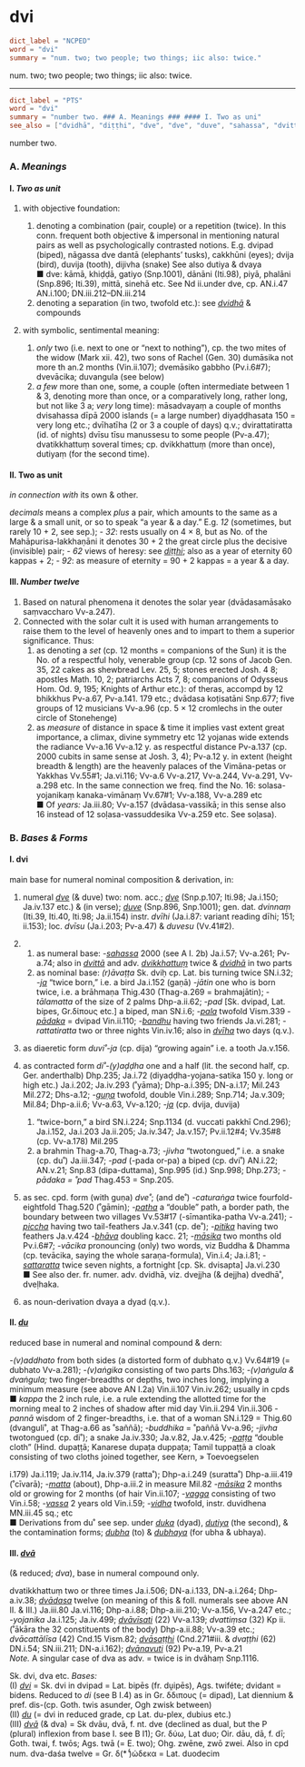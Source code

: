 # dvi

``` toml
dict_label = "NCPED"
word = "dvi"
summary = "num. two; two people; two things; iic also: twice."
```

num. two; two people; two things; iic also: twice.

--------------------

``` toml
dict_label = "PTS"
word = "dvi"
summary = "number two. ### A. Meanings ### #### I. Two as uni"
see_also = ["dvidhā", "diṭṭhi", "dve", "dve", "duve", "sahassa", "dvittā", "dvikkhattuṃ", "dvidhā", "ja", "pala", "pādaka", "bandhu", "dvīha", "guṇa", "ja", "patha", "piccha", "pitika", "bhāva", "māsika", "sattaratta", "du", "paṭṭa", "matta", "māsika", "vagga", "vassa", "vidha", "duka", "dutiya", "dubha", "dubhaya", "dvā", "dvādasa", "dvāvīsati", "dvāsaṭṭhi", "dvānavuti", "dvi", "du", "dvā"]
```

number two.

### A. *Meanings* ###

#### I. *Two as unit* ####

1. with objective foundation:
   1. denoting a combination (pair, couple) or a repetition (twice). In this conn. frequent both objective & impersonal in mentioning natural pairs as well as psychologically contrasted notions. E.g. dvipad (biped), nāgassa dve dantā (elephants’ tusks), cakkhūni (eyes); dvija (bird), duvija (tooth), dijivha (snake) See also dutiya & dvaya  
      ■ dve: kāmā, khiḍḍā, gatiyo (Snp.1001), dānāni (Iti.98), piyā, phalāni (Snp.896; Iti.39), mittā, sinehā etc. See Nd ii.under dve, cp. AN.i.47 AN.i.100; DN.iii.212–⁠DN.iii.214
   2. denoting a separation (in two, twofold etc.): see *[dvidhā](dvidhā.md)* & compounds

2. with symbolic, sentimental meaning:
   1. *only* two (i.e. next to one or “next to nothing”), cp. the two mites of the widow (Mark xii. 42), two sons of Rachel (Gen. 30) dumāsika not more th an.2 months (Vin.ii.107); dvemāsiko gabbho (Pv.i.6#7); dvevācika; duvangula (see below)
   2. *a few* more than one, some, a couple (often intermediate between 1 & 3, denoting more than once, or a comparatively long, rather long, but not like 3 a; *very* long time): māsadvayaṃ a couple of months dvisahassa dīpā 2000 islands (= a large number) diyaḍḍhasata 150 = very long etc.; dvīhatīha (2 or 3 a couple of days) q.v.; dvirattatiratta (id. of nights) dvīsu tīsu manussesu to some people (Pv\-a.47); dvatikkhattuṃ soveral times; cp. dvikkhattuṃ (more than once), dutiyaṃ (for the second time).

#### II. Two as unit ####

*in connection with* its own & other.

*decimals* means a complex *plus* a pair, which amounts to the same as a large & a small unit, or so to speak “a year & a day.” E.g. *12* (sometimes, but rarely 10 \+ 2, see sep.); \- *32*: rests usually on 4 × 8, but as No. of the Mahāpurisa\-lakkhaṇāni it denotes 30 \+ 2 the great circle plus the decisive (invisible) pair; \- *62* views of heresy: see *[diṭṭhi](diṭṭhi.md)*; also as a year of eternity 60 kappas \+ 2; \- *92*: as measure of eternity = 90 \+ 2 kappas = a year & a day.

#### III. *Number twelve* ####

1. Based on natural phenomena it denotes the solar year (dvādasamāsako saṃvaccharo Vv\-a.247).
2. Connected with the solar cult it is used with human arrangements to raise them to the level of heavenly ones and to impart to them a superior significance. Thus:
   1. as denoting a *set* (cp. 12 months = companions of the Sun) it is the No. of a respectful holy, venerable group (cp. 12 sons of Jacob Gen. 35, 22 cakes as shewbread Lev. 25, 5; stones erected Josh. 4 8; apostles Math. 10, 2; patriarchs Acts 7, 8; companions of Odysseus Hom. Od. 9, 195; Knights of Arthur etc.): of theras, accompd by 12 bhikkhus Pv\-a.67, Pv\-a.141. 179 etc.; dvādasa koṭisatāni Snp.677; five groups of 12 musicians Vv\-a.96 (cp. 5 × 12 cromlechs in the outer circle of Stonehenge)
   2. as *measure* of distance in space & time it implies vast extent great importance, a climax, divine symmetry etc 12 yojanas wide extends the radiance Vv\-a.16 Vv\-a.12 y. as respectful distance Pv\-a.137 (cp. 2000 cubits in same sense at Josh. 3, 4); Pv\-a.12 y. in extent (height breadth & length) are the heavenly palaces of the Vimāna\-petas or Yakkhas Vv.55#1; Ja.vi.116; Vv\-a.6 Vv\-a.217, Vv\-a.244, Vv\-a.291, Vv\-a.298 etc. In the same connection we freq. find the No. 16: solasa\-yojanikaṃ kanaka\-vimānaṃ Vv.67#1; Vv\-a.188, Vv\-a.289 etc  
      ■ Of *years:* Ja.iii.80; Vv\-a.157 (dvādasa\-vassikā; in this sense also 16 instead of 12 soḷasa\-vassuddesika Vv\-a.259 etc. See soḷasa).

### B. *Bases & Forms* ###

#### I. dvi ####

main base for numeral nominal composition & derivation, in:

1. numeral *[dve](dve.md)* (& duve) two: nom. acc.; *[dve](dve.md)* (Snp.p.107; Iti.98; Ja.i.150; Ja.iv.137 etc.) & (in verse); *[duve](duve.md)* (Snp.896, Snp.1001); gen. dat. *dvinnaṃ* (Iti.39, Iti.40, Iti.98; Ja.ii.154) instr. *dvīhi* (Ja.i.87: variant reading dīhi; 151; ii.153); loc. *dvīsu* (Ja.i.203; Pv\-a.47) & *duvesu* (Vv.41#2).
2. 1. as numeral base: *\-[sahassa](sahassa.md)* 2000 (see A I. 2b) Ja.i.57; Vv\-a.261; Pv\-a.74; also in *[dvittā](dvittā.md)* and adv. *[dvikkhattuṃ](dvikkhattuṃ.md)* twice & *[dvidhā](dvidhā.md)* in two parts
   2. as nominal base: *(r)āvaṭṭa* Sk. dviḥ cp. Lat. bis turning twice SN.i.32; *\-[ja](ja.md)* “twice born,” i.e. a bird Ja.i.152 (gaṇā) *\-jātin* one who is born twice, i.e. a brāhmaṇa Thig.430 (Thag\-a.269 = brahmajātin); *\-tālamatta* of the size of 2 palms Dhp\-a.ii.62; *\-pad* [Sk. dvipad, Lat. bipes, Gr.δίπους etc.] a biped, man SN.i.6; *\-[pala](pala.md)* twofold Vism.339 *\-[pādaka](pādaka.md)* = dvipad Vin.ii.110; *\-[bandhu](bandhu.md)* having two friends Ja.vi.281; *\-rattatiratta* two or three nights Vin.iv.16; also in *[dvīha](dvīha.md)* two days (q.v.).

3. as diaeretic form *duvi˚\-ja* (cp. dija) “growing again” i.e. a tooth Ja.v.156.
4. as contracted form *di˚\-(y)aḍḍha* one and a half (lit. the second half, cp. Ger. anderthalb) Dhp.235; Ja.i.72 (diyaḍḍha\-yojana\-satika 150 y. long or high etc.) Ja.i.202; Ja.iv.293 (˚yāma); Dhp\-a.i.395; DN\-a.i.17; Mil.243 Mil.272; Dhs\-a.12; *\-[guṇa](guṇa.md)* twofold, double Vin.i.289; Snp.714; Ja.v.309; Mil.84; Dhp\-a.ii.6; Vv\-a.63, Vv\-a.120; *\-[ja](ja.md)* (cp. dvija, duvija)
   1. “twice\-born,” a bird SN.i.224; Snp.1134 (d. vuccati pakkhī Cnd.296); Ja.i.152, Ja.i.203 Ja.ii.205; Ja.iv.347; Ja.v.157; Pv.ii.12#4; Vv.35#8 (cp. Vv\-a.178) Mil.295
   2. a brahmin Thag\-a.70, Thag\-a.73; *\-jivha* “twotongued,” i.e. a snake (cp. du˚) Ja.iii.347; *\-pad* (\-pada or\-pa) a biped (cp. dvi˚) AN.i.22; AN.v.21; Snp.83 (dipa\-duttama), Snp.995 (id.) Snp.998; Dhp.273; *\-pādaka = ˚pad* Thag.453 = Snp.205.

5. as sec. cpd. form (with guṇa) *dve˚*; (and de˚) *\-caturaṅga* twice fourfold\-eightfold Thag.520 (˚gāmin); *\-[patha](patha.md)* a “double” path, a border path, the boundary between two villages Vv.53#17 (\-sīmantika\-patha Vv\-a.241); *\-[piccha](piccha.md)* having two tail\-feathers Ja.v.341 (cp. de˚); *\-[pitika](pitika.md)* having two feathers Ja.v.424 *\-[bhāva](bhāva.md)* doubling kacc. 21; *\-[māsika](māsika.md)* two months old Pv.i.6#7; *\-vācika* pronouncing (only) two words, viz Buddha & Dhamma (cp. tevācika, saying the whole saraṇa\-formula), Vin.i.4; Ja.i.81; *\-[sattaratta](sattaratta.md)* twice seven nights, a fortnight [cp. Sk. dvisapta] Ja.vi.230  
   ■ See also der. fr. numer. adv. dvidhā, viz. dvejjha (& dejjha) dvedhā˚, dveḷhaka.
6. as noun\-derivation dvaya a dyad (q.v.).

#### II. *[du](du.md)* ####

reduced base in numeral and nominal compound & dern:

*\-(v)addhato* from both sides (a distorted form of dubhato q.v.) Vv.64#19 (= dubhato Vv\-a.281); *\-(v)aṅgika* consisting of two parts Dhs.163; *\-(v)aṅgula & dvaṅgula;* two finger\-breadths or depths, two inches long, implying a minimum measure (see above AN I.2a) Vin.ii.107 Vin.iv.262; usually in cpds  
■ *kappa* the 2 inch rule, i.e. a rule extending the allotted time for the morning meal to 2 inches of shadow after mid day Vin.ii.294 Vin.ii.306 *\-pannā* wisdom of 2 finger\-breadths, i.e. that of a woman SN.i.129 = Thig.60 (dvanguli˚, at Thag\-a.66 as ˚saññā); *\-buddhika* = ˚paññā Vv\-a.96; *\-jivha* twotongued (cp. di˚); a snake Ja.iv.330; Ja.v.82, Ja.v.425; *\-[paṭṭa](paṭṭa.md)* “double cloth” (Hind. dupaṭṭā; Kanarese dupaṭa duppaṭa; Tamil tuppaṭṭā a cloak consisting of two cloths joined together, see Kern,
» Toevoegselen

 i.179) Ja.i.119; Ja.iv.114, Ja.iv.379 (ratta˚); Dhp\-a.i.249 (suratta˚) Dhp\-a.iii.419 (˚cīvarā); *\-[matta](matta.md)* (about), Dhp\-a.iii.2 in measure Mil.82 *\-[māsika](māsika.md)* 2 months old or growing for 2 months (of hair Vin.ii.107; *\-[vagga](vagga.md)* consisting of two Vin.i.58; *\-[vassa](vassa.md)* 2 years old Vin.i.59; *\-[vidha](vidha.md)* twofold, instr. duvidhena MN.iii.45 sq.; etc  
■ Derivations from du˚ see sep. under *[duka](duka.md)* (dyad), *[dutiya](dutiya.md)* (the second), & the contamination forms; *[dubha](dubha.md)* (to) & *[dubhaya](dubhaya.md)* (for ubha & ubhaya).

#### III. *[dvā](dvā.md)* ####

(& reduced; *dva*), base in numeral compound only.

dvatikkhattuṃ two or three times Ja.i.506; DN\-a.i.133, DN\-a.i.264; Dhp\-a.iv.38; *[dvādasa](dvādasa.md)* twelve (on meaning of this & foll. numerals see above AN II. & III.) Ja.iii.80 Ja.vi.116; Dhp\-a.i.88; Dhp\-a.iii.210; Vv\-a.156, Vv\-a.247 etc.; *\-yojanika* Ja.i.125; Ja.iv.499; *[dvāvīsati](dvāvīsati.md)* (22) Vv\-a.139; *dvattiṃsa* (32) Kp ii. (˚ākāra the 32 constituents of the body) Dhp\-a.ii.88; Vv\-a.39 etc.; *dvācattālīsa* (42) Cnd.15 Vism.82; *[dvāsaṭṭhi](dvāsaṭṭhi.md)* (Cnd.271#iii. & *dvaṭṭhi* (62) DN.i.54; SN.iii.211; DN\-a.i.162); *[dvānavuti](dvānavuti.md)* (92) Pv\-a.19, Pv\-a.21  
*Note.* A singular case of dva as adv. = twice is in dvâhaṃ Snp.1116.

Sk. dvi, dva etc. *Bases:*  
(I) *[dvi](dvi.md)* = Sk. dvi in dvipad = Lat. bipēs (fr. dṷipēs), Ags. twiféte; dvidant = bidens. Reduced to *di* (see B I.4) as in Gr. δδιπους (= dipad), Lat diennium & pref. dis\-(cp. Goth. twis asunder, Ogh zwisk between)  
(II) *[du](du.md)* (= dvi in reduced grade, cp Lat. du\-plex, dubius etc.)  
(III) *[dvā](dvā.md)* (& dva) = Sk dvāu, dvā, f. nt. dve (declined as dual, but the P (plural) inflexion from base I. see B I1); Gr. δύω, Lat duo; Oir. dāu, dā, f. dī; Goth. twai, f. twōs; Ags. twā (= E. two); Ohg. zwēne, zwō zwei. Also in cpd num. dva\-daśa twelve = Gr. δ(\* ̔́)ώδεκα = Lat. duodecim

